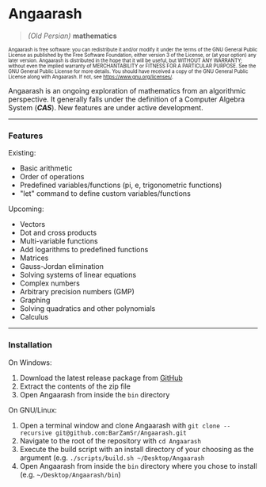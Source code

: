 
# Angaarash

>*(Old Persian)* **mathematics**

<sub><sup> Angaarash is free software: you can redistribute it and/or modify it under the terms of the GNU General Public License as published by the Free Software Foundation, either version 3 of the License, or (at your option) any later version.
Angaarash is distributed in the hope that it will be useful, but WITHOUT ANY WARRANTY; without even the implied warranty of MERCHANTABILITY or FITNESS FOR A PARTICULAR PURPOSE. See the GNU General Public License for more details.
You should have received a copy of the GNU General Public License along with Angaarash. If not, see <https://www.gnu.org/licenses/>.

Angaarash is an ongoing exploration of mathematics from an algorithmic perspective. It generally falls under the definition of a Computer Algebra System (***CAS***). New features are under active development.
___
### Features
Existing:
- Basic arithmetic
- Order of operations
- Predefined variables/functions (pi, e, trigonometric functions)
- "let" command to define custom variables/functions

Upcoming:
- Vectors
- Dot and cross products
- Multi-variable functions
- Add logarithms to predefined functions
- Matrices
- Gauss-Jordan elimination
- Solving systems of linear equations
- Complex numbers
- Arbitrary precision numbers (GMP)
- Graphing
- Solving quadratics and other polynomials
- Calculus
___
### Installation
On Windows:
1. Download the latest release package from [GitHub](https://github.com/BarZamSr/Angaarash/releases)
2. Extract the contents of the zip file
3. Open Angaarash from inside the `bin` directory

On GNU/Linux:
1. Open a terminal window and clone Angaarash with `git clone --recursive git@github.com:BarZamSr/Angaarash.git`
2. Navigate to the root of the repository with `cd Angaarash`
3. Execute the build script with an install directory of your choosing as the argument (e.g. `./scripts/build.sh ~/Desktop/Angaarash`
4. Open Angaarash from inside the `bin` directory where you chose to install (e.g. `~/Desktop/Angaarash/bin`)
